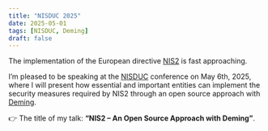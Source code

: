 ```yaml
---
title: "NISDUC 2025"
date: 2025-05-01
tags: [NISDUC, Deming]
draft: false
---
```


The implementation of the European directive [NIS2](https://eur-lex.europa.eu/eli/dir/2022/2555/oj) is fast approaching.

I’m pleased to be speaking at the [NISDUC](https://www.nisduc.eu/forth-conference) conference on May 6th, 2025, where I will present how essential and important entities can implement the security measures required by NIS2 through an open source approach with [Deming](https://github.com/sourcentis/deming).

👉 The title of my talk: **“NIS2 – An Open Source Approach with Deming”**.
